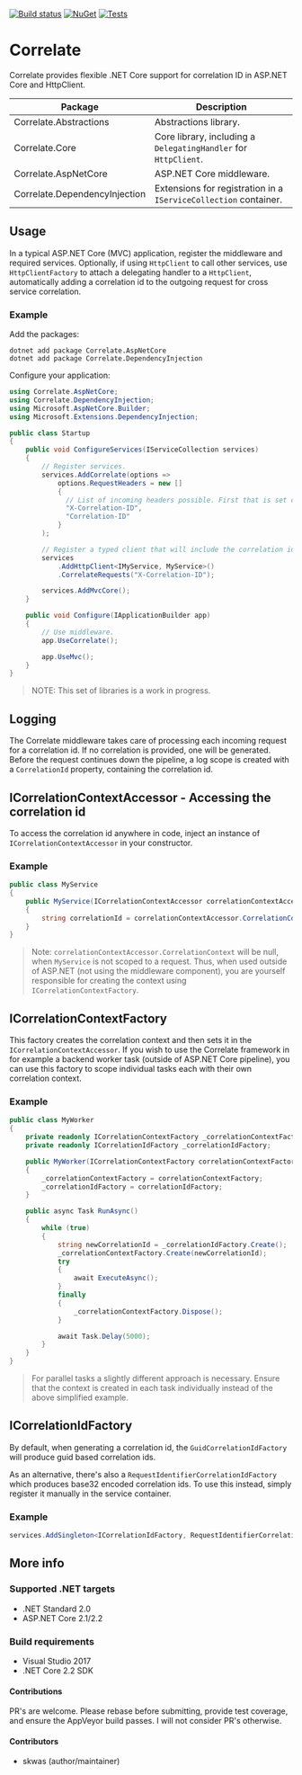 [![Build status](https://ci.appveyor.com/api/projects/status/rwfdg9d4i3g0qyga?svg=true)](https://ci.appveyor.com/project/skwasjer/correlate)
[![NuGet](https://img.shields.io/nuget/v/Correlate.svg)](https://www.nuget.org/packages/Correlate/)
[![Tests](https://img.shields.io/appveyor/tests/skwasjer/Correlate.svg)](https://ci.appveyor.com/project/skwasjer/correlate/build/tests)

# Correlate

Correlate provides flexible .NET Core support for correlation ID in ASP.NET Core and HttpClient.

| Package | Description | 
|---|---|
| Correlate.Abstractions | Abstractions library. |
| Correlate.Core | Core library, including a `DelegatingHandler` for `HttpClient`. |
| Correlate.AspNetCore | ASP.NET Core middleware. |
| Correlate.DependencyInjection | Extensions for registration in a `IServiceCollection` container. |

## Usage

In a typical ASP.NET Core (MVC) application, register the middleware and required services. Optionally, if using `HttpClient` to call other services, use `HttpClientFactory` to attach a delegating handler to a `HttpClient`, automatically adding a correlation id to the outgoing request for cross service correlation.

### Example ###

Add the packages:

```
dotnet add package Correlate.AspNetCore 
dotnet add package Correlate.DependencyInjection 
```

Configure your application:

```csharp
using Correlate.AspNetCore;
using Correlate.DependencyInjection;
using Microsoft.AspNetCore.Builder;
using Microsoft.Extensions.DependencyInjection;

public class Startup
{
    public void ConfigureServices(IServiceCollection services)
    {
        // Register services.
        services.AddCorrelate(options => 
            options.RequestHeaders = new []
            {
              // List of incoming headers possible. First that is set on given request is used and also returned in the response.
              "X-Correlation-ID",
              "Correlation-ID"
            }
        );

        // Register a typed client that will include the correlation id in outgoing request.
        services
            .AddHttpClient<IMyService, MyService>()
            .CorrelateRequests("X-Correlation-ID");

        services.AddMvcCore();
    }

    public void Configure(IApplicationBuilder app)
    {
        // Use middleware.
        app.UseCorrelate();

        app.UseMvc();
    }
}
```

> NOTE: This set of libraries is a work in progress.

## Logging

The Correlate middleware takes care of processing each incoming request for a correlation id. If no correlation is provided, one will be generated. Before the request continues down the pipeline, a log scope is created with a `CorrelationId` property, containing the correlation id.

## ICorrelationContextAccessor - Accessing the correlation id

To access the correlation id anywhere in code, inject an instance of `ICorrelationContextAccessor` in your constructor. 

### Example

```csharp
public class MyService
{
    public MyService(ICorrelationContextAccessor correlationContextAccessor)
    {
        string correlationId = correlationContextAccessor.CorrelationContext.CorrelationId;
    }
}
```

> Note: `correlationContextAccessor.CorrelationContext` will be null, when `MyService` is not scoped to a request. Thus, when used outside of ASP.NET (not using the middleware component), you are yourself responsible for creating the context  using `ICorrelationContextFactory`.

## ICorrelationContextFactory

This factory creates the correlation context and then sets it in the `ICorrelationContextAccessor`. If you wish to use the Correlate framework in for example a backend worker task (outside of ASP.NET Core pipeline), you can use this factory to scope individual tasks each with their own correlation context.

### Example

```csharp
public class MyWorker
{
    private readonly ICorrelationContextFactory _correlationContextFactory;
    private readonly ICorrelationIdFactory _correlationIdFactory;

    public MyWorker(ICorrelationContextFactory correlationContextFactory, ICorrelationIdFactory correlationIdFactory)
    {
        _correlationContextFactory = correlationContextFactory;
        _correlationIdFactory = correlationIdFactory;
    }

    public async Task RunAsync()
    {
        while (true)
        {
            string newCorrelationId = _correlationIdFactory.Create();
            _correlationContextFactory.Create(newCorrelationId);
            try
            {
                await ExecuteAsync();
            }
            finally
            {
                _correlationContextFactory.Dispose();
            }

            await Task.Delay(5000);
        }
    }
}
```

> For parallel tasks a slightly different approach is necessary. Ensure that the context is created in each task individually instead of the above simplified example.

## ICorrelationIdFactory

By default, when generating a correlation id, the `GuidCorrelationIdFactory` will produce guid based correlation ids.

As an alternative, there's also a `RequestIdentifierCorrelationIdFactory` which produces base32 encoded correlation ids. To use this instead, simply register it manually in the service container.

### Example
```csharp
services.AddSingleton<ICorrelationIdFactory, RequestIdentifierCorrelationIdFactory>();
```

## More info

### Supported .NET targets
- .NET Standard 2.0
- ASP.NET Core 2.1/2.2

### Build requirements
- Visual Studio 2017
- .NET Core 2.2 SDK

#### Contributions
PR's are welcome. Please rebase before submitting, provide test coverage, and ensure the AppVeyor build passes. I will not consider PR's otherwise.

#### Contributors
- skwas (author/maintainer)
